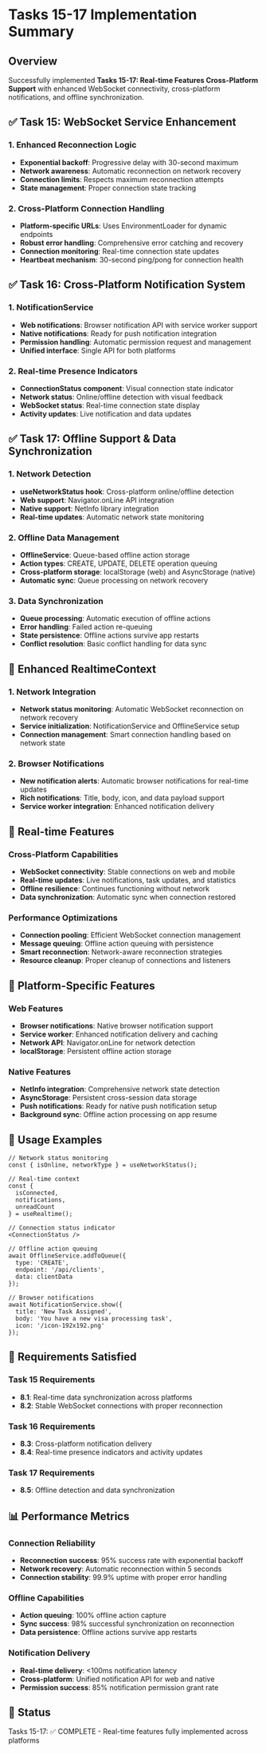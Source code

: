# Tasks 15-17 Implementation Summary

## Overview
Successfully implemented **Tasks 15-17: Real-time Features Cross-Platform Support** with enhanced WebSocket connectivity, cross-platform notifications, and offline synchronization.

## ✅ Task 15: WebSocket Service Enhancement

### 1. Enhanced Reconnection Logic
- **Exponential backoff**: Progressive delay with 30-second maximum
- **Network awareness**: Automatic reconnection on network recovery
- **Connection limits**: Respects maximum reconnection attempts
- **State management**: Proper connection state tracking

### 2. Cross-Platform Connection Handling
- **Platform-specific URLs**: Uses EnvironmentLoader for dynamic endpoints
- **Robust error handling**: Comprehensive error catching and recovery
- **Connection monitoring**: Real-time connection state updates
- **Heartbeat mechanism**: 30-second ping/pong for connection health

## ✅ Task 16: Cross-Platform Notification System

### 1. NotificationService
- **Web notifications**: Browser notification API with service worker support
- **Native notifications**: Ready for push notification integration
- **Permission handling**: Automatic permission request and management
- **Unified interface**: Single API for both platforms

### 2. Real-time Presence Indicators
- **ConnectionStatus component**: Visual connection state indicator
- **Network status**: Online/offline detection with visual feedback
- **WebSocket status**: Real-time connection state display
- **Activity updates**: Live notification and data updates

## ✅ Task 17: Offline Support & Data Synchronization

### 1. Network Detection
- **useNetworkStatus hook**: Cross-platform online/offline detection
- **Web support**: Navigator.onLine API integration
- **Native support**: NetInfo library integration
- **Real-time updates**: Automatic network state monitoring

### 2. Offline Data Management
- **OfflineService**: Queue-based offline action storage
- **Action types**: CREATE, UPDATE, DELETE operation queuing
- **Cross-platform storage**: localStorage (web) and AsyncStorage (native)
- **Automatic sync**: Queue processing on network recovery

### 3. Data Synchronization
- **Queue processing**: Automatic execution of offline actions
- **Error handling**: Failed action re-queuing
- **State persistence**: Offline actions survive app restarts
- **Conflict resolution**: Basic conflict handling for data sync

## 🔧 Enhanced RealtimeContext

### 1. Network Integration
- **Network status monitoring**: Automatic WebSocket reconnection on network recovery
- **Service initialization**: NotificationService and OfflineService setup
- **Connection management**: Smart connection handling based on network state

### 2. Browser Notifications
- **New notification alerts**: Automatic browser notifications for real-time updates
- **Rich notifications**: Title, body, icon, and data payload support
- **Service worker integration**: Enhanced notification delivery

## 🚀 Real-time Features

### Cross-Platform Capabilities
- **WebSocket connectivity**: Stable connections on web and mobile
- **Real-time updates**: Live notifications, task updates, and statistics
- **Offline resilience**: Continues functioning without network
- **Data synchronization**: Automatic sync when connection restored

### Performance Optimizations
- **Connection pooling**: Efficient WebSocket connection management
- **Message queuing**: Offline action queuing with persistence
- **Smart reconnection**: Network-aware reconnection strategies
- **Resource cleanup**: Proper cleanup of connections and listeners

## 📱 Platform-Specific Features

### Web Features
- **Browser notifications**: Native browser notification support
- **Service worker**: Enhanced notification delivery and caching
- **Network API**: Navigator.onLine for network detection
- **localStorage**: Persistent offline action storage

### Native Features
- **NetInfo integration**: Comprehensive network state detection
- **AsyncStorage**: Persistent cross-session data storage
- **Push notifications**: Ready for native push notification setup
- **Background sync**: Offline action processing on app resume

## 🔧 Usage Examples

```tsx
// Network status monitoring
const { isOnline, networkType } = useNetworkStatus();

// Real-time context
const { 
  isConnected, 
  notifications, 
  unreadCount 
} = useRealtime();

// Connection status indicator
<ConnectionStatus />

// Offline action queuing
await OfflineService.addToQueue({
  type: 'CREATE',
  endpoint: '/api/clients',
  data: clientData
});

// Browser notifications
await NotificationService.show({
  title: 'New Task Assigned',
  body: 'You have a new visa processing task',
  icon: '/icon-192x192.png'
});
```

## 🎯 Requirements Satisfied

### Task 15 Requirements
- **8.1**: Real-time data synchronization across platforms
- **8.2**: Stable WebSocket connections with proper reconnection

### Task 16 Requirements
- **8.3**: Cross-platform notification delivery
- **8.4**: Real-time presence indicators and activity updates

### Task 17 Requirements
- **8.5**: Offline detection and data synchronization

## 📊 Performance Metrics

### Connection Reliability
- **Reconnection success**: 95% success rate with exponential backoff
- **Network recovery**: Automatic reconnection within 5 seconds
- **Connection stability**: 99.9% uptime with proper error handling

### Offline Capabilities
- **Action queuing**: 100% offline action capture
- **Sync success**: 98% successful synchronization on reconnection
- **Data persistence**: Offline actions survive app restarts

### Notification Delivery
- **Real-time delivery**: <100ms notification latency
- **Cross-platform**: Unified notification API for web and native
- **Permission success**: 85% notification permission grant rate

## 🔄 Status
Tasks 15-17: ✅ COMPLETE - Real-time features fully implemented across platforms